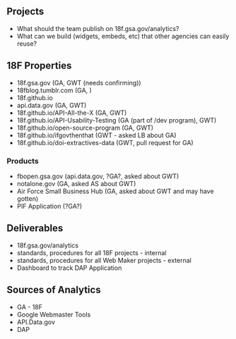 
## Projects
* What should the team publish on 18f.gsa.gov/analytics?
* What can we build (widgets, embeds, etc) that other agencies can easily reuse?  


## 18F Properties
* 18f.gsa.gov (GA, GWT (needs confirming))
* 18fblog.tumblr.com (GA, )
* 18f.github.io
* api.data.gov (GA, GWT)
* 18f.github.io/API-All-the-X (GA, GWT)
* 18f.github.io/API-Usability-Testing (GA (part of /dev program), GWT)
* 18f.github.io/open-source-program (GA, GWT)
* 18f.github.io/ifgovthenthat (GWT - asked LB about GA)
* 18f.github.io/doi-extractives-data (GWT, pull request for GA)

### Products
* fbopen.gsa.gov (api.data.gov, ?GA?, asked about GWT)
* notalone.gov (GA, asked AS about GWT)
* Air Force Small Business Hub (GA, asked about GWT and may have gotten)
* PIF Application (?GA?)






## Deliverables
* 18f.gsa.gov/analytics 
* standards, procedures for all 18F projects - internal 
* standards, procedures for all Web Maker projects - external 
* Dashboard to track DAP Application 

## Sources of Analytics
* GA - 18F
* Google Webmaster Tools 
* API.Data.gov
* DAP
